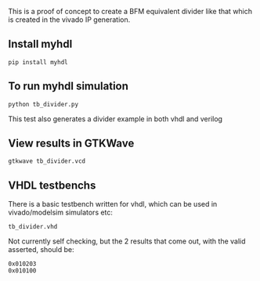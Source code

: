 This is a proof of concept to create a BFM equivalent divider like that which is created in the vivado IP generation.

## Install myhdl

    pip install myhdl
    
## To run myhdl simulation

    python tb_divider.py
    
This test also generates a divider example in both vhdl and verilog
    
## View results in GTKWave

    gtkwave tb_divider.vcd
    
## VHDL testbenchs

There is a basic testbench written for vhdl, which can be used in vivado/modelsim simulators etc:

    tb_divider.vhd

Not currently self checking, but the 2 results that come out, with the valid asserted, should be:

    0x010203
    0x010100
